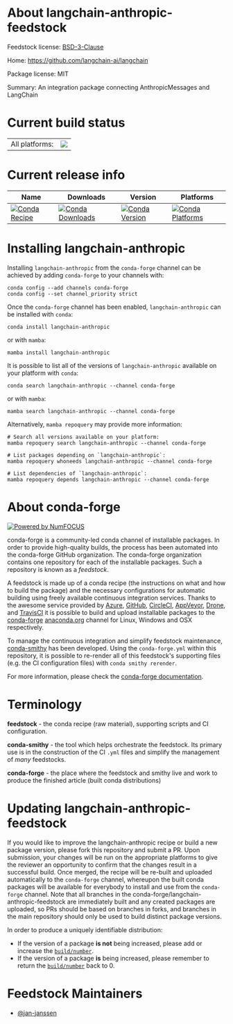 About langchain-anthropic-feedstock
===================================

Feedstock license: [BSD-3-Clause](https://github.com/conda-forge/langchain-anthropic-feedstock/blob/main/LICENSE.txt)

Home: https://github.com/langchain-ai/langchain

Package license: MIT

Summary: An integration package connecting AnthropicMessages and LangChain

Current build status
====================


<table><tr><td>All platforms:</td>
    <td>
      <a href="https://dev.azure.com/conda-forge/feedstock-builds/_build/latest?definitionId=22316&branchName=main">
        <img src="https://dev.azure.com/conda-forge/feedstock-builds/_apis/build/status/langchain-anthropic-feedstock?branchName=main">
      </a>
    </td>
  </tr>
</table>

Current release info
====================

| Name | Downloads | Version | Platforms |
| --- | --- | --- | --- |
| [![Conda Recipe](https://img.shields.io/badge/recipe-langchain--anthropic-green.svg)](https://anaconda.org/conda-forge/langchain-anthropic) | [![Conda Downloads](https://img.shields.io/conda/dn/conda-forge/langchain-anthropic.svg)](https://anaconda.org/conda-forge/langchain-anthropic) | [![Conda Version](https://img.shields.io/conda/vn/conda-forge/langchain-anthropic.svg)](https://anaconda.org/conda-forge/langchain-anthropic) | [![Conda Platforms](https://img.shields.io/conda/pn/conda-forge/langchain-anthropic.svg)](https://anaconda.org/conda-forge/langchain-anthropic) |

Installing langchain-anthropic
==============================

Installing `langchain-anthropic` from the `conda-forge` channel can be achieved by adding `conda-forge` to your channels with:

```
conda config --add channels conda-forge
conda config --set channel_priority strict
```

Once the `conda-forge` channel has been enabled, `langchain-anthropic` can be installed with `conda`:

```
conda install langchain-anthropic
```

or with `mamba`:

```
mamba install langchain-anthropic
```

It is possible to list all of the versions of `langchain-anthropic` available on your platform with `conda`:

```
conda search langchain-anthropic --channel conda-forge
```

or with `mamba`:

```
mamba search langchain-anthropic --channel conda-forge
```

Alternatively, `mamba repoquery` may provide more information:

```
# Search all versions available on your platform:
mamba repoquery search langchain-anthropic --channel conda-forge

# List packages depending on `langchain-anthropic`:
mamba repoquery whoneeds langchain-anthropic --channel conda-forge

# List dependencies of `langchain-anthropic`:
mamba repoquery depends langchain-anthropic --channel conda-forge
```


About conda-forge
=================

[![Powered by
NumFOCUS](https://img.shields.io/badge/powered%20by-NumFOCUS-orange.svg?style=flat&colorA=E1523D&colorB=007D8A)](https://numfocus.org)

conda-forge is a community-led conda channel of installable packages.
In order to provide high-quality builds, the process has been automated into the
conda-forge GitHub organization. The conda-forge organization contains one repository
for each of the installable packages. Such a repository is known as a *feedstock*.

A feedstock is made up of a conda recipe (the instructions on what and how to build
the package) and the necessary configurations for automatic building using freely
available continuous integration services. Thanks to the awesome service provided by
[Azure](https://azure.microsoft.com/en-us/services/devops/), [GitHub](https://github.com/),
[CircleCI](https://circleci.com/), [AppVeyor](https://www.appveyor.com/),
[Drone](https://cloud.drone.io/welcome), and [TravisCI](https://travis-ci.com/)
it is possible to build and upload installable packages to the
[conda-forge](https://anaconda.org/conda-forge) [anaconda.org](https://anaconda.org/)
channel for Linux, Windows and OSX respectively.

To manage the continuous integration and simplify feedstock maintenance,
[conda-smithy](https://github.com/conda-forge/conda-smithy) has been developed.
Using the ``conda-forge.yml`` within this repository, it is possible to re-render all of
this feedstock's supporting files (e.g. the CI configuration files) with ``conda smithy rerender``.

For more information, please check the [conda-forge documentation](https://conda-forge.org/docs/).

Terminology
===========

**feedstock** - the conda recipe (raw material), supporting scripts and CI configuration.

**conda-smithy** - the tool which helps orchestrate the feedstock.
                   Its primary use is in the construction of the CI ``.yml`` files
                   and simplify the management of *many* feedstocks.

**conda-forge** - the place where the feedstock and smithy live and work to
                  produce the finished article (built conda distributions)


Updating langchain-anthropic-feedstock
======================================

If you would like to improve the langchain-anthropic recipe or build a new
package version, please fork this repository and submit a PR. Upon submission,
your changes will be run on the appropriate platforms to give the reviewer an
opportunity to confirm that the changes result in a successful build. Once
merged, the recipe will be re-built and uploaded automatically to the
`conda-forge` channel, whereupon the built conda packages will be available for
everybody to install and use from the `conda-forge` channel.
Note that all branches in the conda-forge/langchain-anthropic-feedstock are
immediately built and any created packages are uploaded, so PRs should be based
on branches in forks, and branches in the main repository should only be used to
build distinct package versions.

In order to produce a uniquely identifiable distribution:
 * If the version of a package **is not** being increased, please add or increase
   the [``build/number``](https://docs.conda.io/projects/conda-build/en/latest/resources/define-metadata.html#build-number-and-string).
 * If the version of a package **is** being increased, please remember to return
   the [``build/number``](https://docs.conda.io/projects/conda-build/en/latest/resources/define-metadata.html#build-number-and-string)
   back to 0.

Feedstock Maintainers
=====================

* [@jan-janssen](https://github.com/jan-janssen/)

